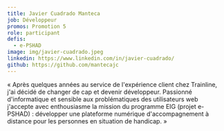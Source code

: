 ```yaml
---
title: Javier Cuadrado Manteca
job: Développeur
promos: Promotion 5
role: participant
defis:
  - e-PSHAD
image: img/javier-cuadrado.jpeg
linkedin: https://www.linkedin.com/in/javier-cuadrado/
github: https://github.com/mantecajc
---
```

« Après quelques années au service de l'expérience client chez Trainline, j'ai décidé de changer de cap et devenir développeur. Passionné d'informatique et sensible aux problématiques des utilisateurs web j'accepte avec enthousiasme la mission du programme EIG (projet e-PSHAD) : développer une plateforme numérique d'accompagnement à distance pour les personnes en situation de handicap. »
